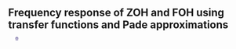 ## Frequency response of ZOH and FOH using transfer functions and Pade approximations  &nbsp; &nbsp; &nbsp; &nbsp; &nbsp; &nbsp; <img src="images/iitkgp.png" width="3%" />
